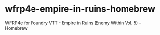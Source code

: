 # wfrp4e-empire-in-ruins-homebrew
WFRP4e for Foundry VTT - Empire in Ruins (Enemy Within Vol. 5) - Homebrew
